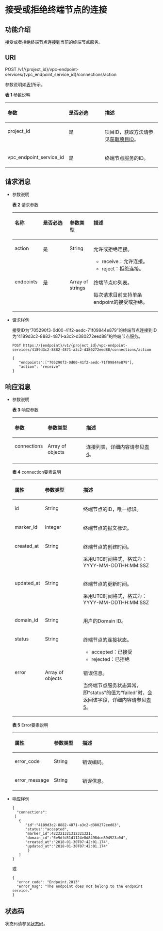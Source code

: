 # 接受或拒绝终端节点的连接<a name="vpcep_06_0207"></a>

## 功能介绍<a name="section63412692"></a>

接受或者拒绝终端节点连接到当前的终端节点服务。

## URI<a name="section33843318"></a>

POST /v1/\{project\_id\}/vpc-endpoint-services/\{vpc\_endpoint\_service\_id\}/connections/action

参数说明如[表1](#table25752879)所示。

**表 1**  参数说明

<a name="table25752879"></a>
<table><thead align="left"><tr id="row57361053"><th class="cellrowborder" valign="top" width="32.65%" id="mcps1.2.4.1.1"><p id="p15733705"><a name="p15733705"></a><a name="p15733705"></a>参数</p>
</th>
<th class="cellrowborder" valign="top" width="26.529999999999998%" id="mcps1.2.4.1.2"><p id="p66470553"><a name="p66470553"></a><a name="p66470553"></a>是否必选</p>
</th>
<th class="cellrowborder" valign="top" width="40.82%" id="mcps1.2.4.1.3"><p id="p15405685"><a name="p15405685"></a><a name="p15405685"></a>描述</p>
</th>
</tr>
</thead>
<tbody><tr id="row39900998"><td class="cellrowborder" valign="top" width="32.65%" headers="mcps1.2.4.1.1 "><p id="p10755444"><a name="p10755444"></a><a name="p10755444"></a>project_id</p>
</td>
<td class="cellrowborder" valign="top" width="26.529999999999998%" headers="mcps1.2.4.1.2 "><p id="p65884646"><a name="p65884646"></a><a name="p65884646"></a>是</p>
</td>
<td class="cellrowborder" valign="top" width="40.82%" headers="mcps1.2.4.1.3 "><p id="p35056133"><a name="p35056133"></a><a name="p35056133"></a>项目ID，获取方法请参见<a href="获取项目ID.md">获取项目ID</a>。</p>
</td>
</tr>
<tr id="row47069744"><td class="cellrowborder" valign="top" width="32.65%" headers="mcps1.2.4.1.1 "><p id="p2525846205519"><a name="p2525846205519"></a><a name="p2525846205519"></a>vpc_endpoint_service_id</p>
</td>
<td class="cellrowborder" valign="top" width="26.529999999999998%" headers="mcps1.2.4.1.2 "><p id="p952520469552"><a name="p952520469552"></a><a name="p952520469552"></a>是</p>
</td>
<td class="cellrowborder" valign="top" width="40.82%" headers="mcps1.2.4.1.3 "><p id="p85254465554"><a name="p85254465554"></a><a name="p85254465554"></a>终端节点服务的ID。</p>
</td>
</tr>
</tbody>
</table>

## 请求消息<a name="section36154407"></a>

-   参数说明

    **表 2**  请求参数

    <a name="table5608491"></a>
    <table><thead align="left"><tr id="row12498161"><th class="cellrowborder" valign="top" width="19.388061193880613%" id="mcps1.2.5.1.1"><p id="p5718131"><a name="p5718131"></a><a name="p5718131"></a>名称</p>
    </th>
    <th class="cellrowborder" valign="top" width="18.36816318368163%" id="mcps1.2.5.1.2"><p id="p60515490"><a name="p60515490"></a><a name="p60515490"></a>是否必选</p>
    </th>
    <th class="cellrowborder" valign="top" width="16.328367163283673%" id="mcps1.2.5.1.3"><p id="p2807653"><a name="p2807653"></a><a name="p2807653"></a>参数类型</p>
    </th>
    <th class="cellrowborder" valign="top" width="45.91540845915409%" id="mcps1.2.5.1.4"><p id="p26093349"><a name="p26093349"></a><a name="p26093349"></a>描述</p>
    </th>
    </tr>
    </thead>
    <tbody><tr id="row33186505"><td class="cellrowborder" valign="top" width="19.388061193880613%" headers="mcps1.2.5.1.1 "><p id="p3752378"><a name="p3752378"></a><a name="p3752378"></a>action</p>
    </td>
    <td class="cellrowborder" valign="top" width="18.36816318368163%" headers="mcps1.2.5.1.2 "><p id="p35507167"><a name="p35507167"></a><a name="p35507167"></a>是</p>
    </td>
    <td class="cellrowborder" valign="top" width="16.328367163283673%" headers="mcps1.2.5.1.3 "><p id="p57508256"><a name="p57508256"></a><a name="p57508256"></a>String</p>
    </td>
    <td class="cellrowborder" valign="top" width="45.91540845915409%" headers="mcps1.2.5.1.4 "><p id="p395953515810"><a name="p395953515810"></a><a name="p395953515810"></a>允许或拒绝连接。</p>
    <a name="ul435862711616"></a><a name="ul435862711616"></a><ul id="ul435862711616"><li>receive：允许连接。</li><li>reject：拒绝连接。</li></ul>
    </td>
    </tr>
    <tr id="row25639961"><td class="cellrowborder" valign="top" width="19.388061193880613%" headers="mcps1.2.5.1.1 "><p id="p63570976"><a name="p63570976"></a><a name="p63570976"></a>endpoints</p>
    </td>
    <td class="cellrowborder" valign="top" width="18.36816318368163%" headers="mcps1.2.5.1.2 "><p id="p48975460"><a name="p48975460"></a><a name="p48975460"></a>是</p>
    </td>
    <td class="cellrowborder" valign="top" width="16.328367163283673%" headers="mcps1.2.5.1.3 "><p id="p7589324"><a name="p7589324"></a><a name="p7589324"></a>Array of strings</p>
    </td>
    <td class="cellrowborder" valign="top" width="45.91540845915409%" headers="mcps1.2.5.1.4 "><p id="p10755521"><a name="p10755521"></a><a name="p10755521"></a>终端节点ID列表。</p>
    <p id="p1131733311216"><a name="p1131733311216"></a><a name="p1131733311216"></a>每次请求目前支持单条endpoint的接受或拒绝。</p>
    </td>
    </tr>
    </tbody>
    </table>

-   请求样例

    接受ID为“705290f3-0d00-41f2-aedc-71f09844e879”的终端节点连接到ID为“4189d3c2-8882-4871-a3c2-d380272eed88”的终端节点服务。

    ```
    POST https://{endpoint}/v1/{project_id}/vpc-endpoint-services/4189d3c2-8882-4871-a3c2-d380272eed88/connections/action
    ```

    ```
    { 
       "endpoints":["705290f3-0d00-41f2-aedc-71f09844e879"],
       "action": "receive"
    }
    ```


## 响应消息<a name="section42825826"></a>

-   参数说明

    **表 3**  响应参数

    <a name="table50476419"></a>
    <table><thead align="left"><tr id="row8264929"><th class="cellrowborder" valign="top" width="19.591959195919593%" id="mcps1.2.4.1.1"><p id="p65479535"><a name="p65479535"></a><a name="p65479535"></a>参数</p>
    </th>
    <th class="cellrowborder" valign="top" width="27.04270427042704%" id="mcps1.2.4.1.2"><p id="p2242093"><a name="p2242093"></a><a name="p2242093"></a>参数类型</p>
    </th>
    <th class="cellrowborder" valign="top" width="53.36533653365336%" id="mcps1.2.4.1.3"><p id="p47391811"><a name="p47391811"></a><a name="p47391811"></a>描述</p>
    </th>
    </tr>
    </thead>
    <tbody><tr id="row13531482"><td class="cellrowborder" valign="top" width="19.591959195919593%" headers="mcps1.2.4.1.1 "><p id="p22308249"><a name="p22308249"></a><a name="p22308249"></a>connections</p>
    </td>
    <td class="cellrowborder" valign="top" width="27.04270427042704%" headers="mcps1.2.4.1.2 "><p id="p62137769"><a name="p62137769"></a><a name="p62137769"></a>Array of objects</p>
    </td>
    <td class="cellrowborder" valign="top" width="53.36533653365336%" headers="mcps1.2.4.1.3 "><p id="p67103410"><a name="p67103410"></a><a name="p67103410"></a>连接列表，详细内容请参见<a href="#table31325900">表4</a>。</p>
    </td>
    </tr>
    </tbody>
    </table>

    **表 4**  connection要素说明

    <a name="table31325900"></a>
    <table><thead align="left"><tr id="row37736931"><th class="cellrowborder" valign="top" width="19.74%" id="mcps1.2.4.1.1"><p id="p36792583"><a name="p36792583"></a><a name="p36792583"></a>属性</p>
    </th>
    <th class="cellrowborder" valign="top" width="26.58%" id="mcps1.2.4.1.2"><p id="p27409210"><a name="p27409210"></a><a name="p27409210"></a>参数类型</p>
    </th>
    <th class="cellrowborder" valign="top" width="53.68000000000001%" id="mcps1.2.4.1.3"><p id="p5553575"><a name="p5553575"></a><a name="p5553575"></a>描述</p>
    </th>
    </tr>
    </thead>
    <tbody><tr id="row47186420"><td class="cellrowborder" valign="top" width="19.74%" headers="mcps1.2.4.1.1 "><p id="p64003657"><a name="p64003657"></a><a name="p64003657"></a>id</p>
    </td>
    <td class="cellrowborder" valign="top" width="26.58%" headers="mcps1.2.4.1.2 "><p id="p16913743"><a name="p16913743"></a><a name="p16913743"></a>String</p>
    </td>
    <td class="cellrowborder" valign="top" width="53.68000000000001%" headers="mcps1.2.4.1.3 "><p id="p27835949"><a name="p27835949"></a><a name="p27835949"></a>终端节点的ID，唯一标识。</p>
    </td>
    </tr>
    <tr id="row49196957"><td class="cellrowborder" valign="top" width="19.74%" headers="mcps1.2.4.1.1 "><p id="p25530612"><a name="p25530612"></a><a name="p25530612"></a>marker_id</p>
    </td>
    <td class="cellrowborder" valign="top" width="26.58%" headers="mcps1.2.4.1.2 "><p id="p54713654"><a name="p54713654"></a><a name="p54713654"></a>Integer</p>
    </td>
    <td class="cellrowborder" valign="top" width="53.68000000000001%" headers="mcps1.2.4.1.3 "><p id="p2621005"><a name="p2621005"></a><a name="p2621005"></a>终端节点的报文标识。</p>
    </td>
    </tr>
    <tr id="row23589052"><td class="cellrowborder" valign="top" width="19.74%" headers="mcps1.2.4.1.1 "><p id="p31665069"><a name="p31665069"></a><a name="p31665069"></a>created_at</p>
    </td>
    <td class="cellrowborder" valign="top" width="26.58%" headers="mcps1.2.4.1.2 "><p id="p14733798"><a name="p14733798"></a><a name="p14733798"></a>String</p>
    </td>
    <td class="cellrowborder" valign="top" width="53.68000000000001%" headers="mcps1.2.4.1.3 "><p id="p22890001"><a name="p22890001"></a><a name="p22890001"></a>终端节点的创建时间。</p>
    <p id="p871616113394"><a name="p871616113394"></a><a name="p871616113394"></a>采用UTC时间格式，格式为：YYYY-MM-DDTHH:MM:SSZ</p>
    </td>
    </tr>
    <tr id="row3521175"><td class="cellrowborder" valign="top" width="19.74%" headers="mcps1.2.4.1.1 "><p id="p16779757"><a name="p16779757"></a><a name="p16779757"></a>updated_at</p>
    </td>
    <td class="cellrowborder" valign="top" width="26.58%" headers="mcps1.2.4.1.2 "><p id="p16983047"><a name="p16983047"></a><a name="p16983047"></a>String</p>
    </td>
    <td class="cellrowborder" valign="top" width="53.68000000000001%" headers="mcps1.2.4.1.3 "><p id="p27321481"><a name="p27321481"></a><a name="p27321481"></a>终端节点的更新时间。</p>
    <p id="p181016810016"><a name="p181016810016"></a><a name="p181016810016"></a>采用UTC时间格式，格式为：YYYY-MM-DDTHH:MM:SSZ</p>
    </td>
    </tr>
    <tr id="row32610493"><td class="cellrowborder" valign="top" width="19.74%" headers="mcps1.2.4.1.1 "><p id="p24204273"><a name="p24204273"></a><a name="p24204273"></a>domain_id</p>
    </td>
    <td class="cellrowborder" valign="top" width="26.58%" headers="mcps1.2.4.1.2 "><p id="p14389126"><a name="p14389126"></a><a name="p14389126"></a>String</p>
    </td>
    <td class="cellrowborder" valign="top" width="53.68000000000001%" headers="mcps1.2.4.1.3 "><p id="p24668580"><a name="p24668580"></a><a name="p24668580"></a>用户的Domain ID。</p>
    </td>
    </tr>
    <tr id="row20690629"><td class="cellrowborder" valign="top" width="19.74%" headers="mcps1.2.4.1.1 "><p id="p65328258"><a name="p65328258"></a><a name="p65328258"></a>status</p>
    </td>
    <td class="cellrowborder" valign="top" width="26.58%" headers="mcps1.2.4.1.2 "><p id="p57097564"><a name="p57097564"></a><a name="p57097564"></a>String</p>
    </td>
    <td class="cellrowborder" valign="top" width="53.68000000000001%" headers="mcps1.2.4.1.3 "><p id="p583352918492"><a name="p583352918492"></a><a name="p583352918492"></a>终端节点的连接状态。</p>
    <a name="ul1730143812614"></a><a name="ul1730143812614"></a><ul id="ul1730143812614"><li>accepted：已接受</li><li>rejected：已拒绝</li></ul>
    </td>
    </tr>
    <tr id="row4751534"><td class="cellrowborder" valign="top" width="19.74%" headers="mcps1.2.4.1.1 "><p id="p94959157573"><a name="p94959157573"></a><a name="p94959157573"></a>error</p>
    </td>
    <td class="cellrowborder" valign="top" width="26.58%" headers="mcps1.2.4.1.2 "><p id="p04951415205715"><a name="p04951415205715"></a><a name="p04951415205715"></a>Array of objects</p>
    </td>
    <td class="cellrowborder" valign="top" width="53.68000000000001%" headers="mcps1.2.4.1.3 "><p id="p84071479448"><a name="p84071479448"></a><a name="p84071479448"></a>错误信息。</p>
    <p id="p45203393322"><a name="p45203393322"></a><a name="p45203393322"></a>当终端节点服务状态异常，即“status”的值为“failed”时，会返回该字段，详细内容请参见<a href="#table1979118317570">表5</a>。</p>
    </td>
    </tr>
    </tbody>
    </table>

    **表 5**  Error要素说明

    <a name="table1979118317570"></a>
    <table><thead align="left"><tr id="vpcep_06_0202_row4652255153018"><th class="cellrowborder" valign="top" width="18.34%" id="mcps1.2.4.1.1"><p id="vpcep_06_0202_p665015573309"><a name="vpcep_06_0202_p665015573309"></a><a name="vpcep_06_0202_p665015573309"></a>属性</p>
    </th>
    <th class="cellrowborder" valign="top" width="20.630000000000003%" id="mcps1.2.4.1.2"><p id="vpcep_06_0202_p865015710307"><a name="vpcep_06_0202_p865015710307"></a><a name="vpcep_06_0202_p865015710307"></a>参数类型</p>
    </th>
    <th class="cellrowborder" valign="top" width="61.029999999999994%" id="mcps1.2.4.1.3"><p id="vpcep_06_0202_p1565011575303"><a name="vpcep_06_0202_p1565011575303"></a><a name="vpcep_06_0202_p1565011575303"></a>描述</p>
    </th>
    </tr>
    </thead>
    <tbody><tr id="vpcep_06_0202_row865255513010"><td class="cellrowborder" valign="top" width="18.34%" headers="mcps1.2.4.1.1 "><p id="vpcep_06_0202_p96501057153013"><a name="vpcep_06_0202_p96501057153013"></a><a name="vpcep_06_0202_p96501057153013"></a>error_code</p>
    </td>
    <td class="cellrowborder" valign="top" width="20.630000000000003%" headers="mcps1.2.4.1.2 "><p id="vpcep_06_0202_p6650155710309"><a name="vpcep_06_0202_p6650155710309"></a><a name="vpcep_06_0202_p6650155710309"></a>String</p>
    </td>
    <td class="cellrowborder" valign="top" width="61.029999999999994%" headers="mcps1.2.4.1.3 "><p id="vpcep_06_0202_p12650557133019"><a name="vpcep_06_0202_p12650557133019"></a><a name="vpcep_06_0202_p12650557133019"></a>错误编码。</p>
    </td>
    </tr>
    <tr id="vpcep_06_0202_row186521755153018"><td class="cellrowborder" valign="top" width="18.34%" headers="mcps1.2.4.1.1 "><p id="vpcep_06_0202_p10650057123018"><a name="vpcep_06_0202_p10650057123018"></a><a name="vpcep_06_0202_p10650057123018"></a>error_message</p>
    </td>
    <td class="cellrowborder" valign="top" width="20.630000000000003%" headers="mcps1.2.4.1.2 "><p id="vpcep_06_0202_p14650157113016"><a name="vpcep_06_0202_p14650157113016"></a><a name="vpcep_06_0202_p14650157113016"></a>String</p>
    </td>
    <td class="cellrowborder" valign="top" width="61.029999999999994%" headers="mcps1.2.4.1.3 "><p id="vpcep_06_0202_p156501957183013"><a name="vpcep_06_0202_p156501957183013"></a><a name="vpcep_06_0202_p156501957183013"></a>错误信息。</p>
    </td>
    </tr>
    </tbody>
    </table>


-   响应样例

    ```
    {
      "connections":
     [
       {
          "id":"4189d3c2-8882-4871-a3c2-d380272eed83",
          "status":"accepted",
          "marker_id":422321321312321321,
          "domain_id":"6e9dfd51d1124e8d8498dce894923a0d",
          "created_at":"2018-01-30T07:42:01.174",
          "updated_at":"2018-01-30T07:42:01.174"
           }
       ]
    }
    ```

    或

    ```
    {
      "error_code": "Endpoint.2013"
      "error_msg": "The endpoint does not belong to the endpoint service."
    }
    ```


## 状态码<a name="section46339886"></a>

状态码请参见[状态码](状态码.md)。

